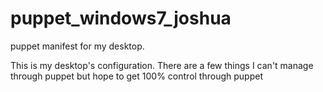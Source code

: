 # puppet_windows7_joshua
puppet manifest for my desktop. 


This is my desktop's configuration. There are a few things I can't manage through puppet but hope to get 100% control through puppet
